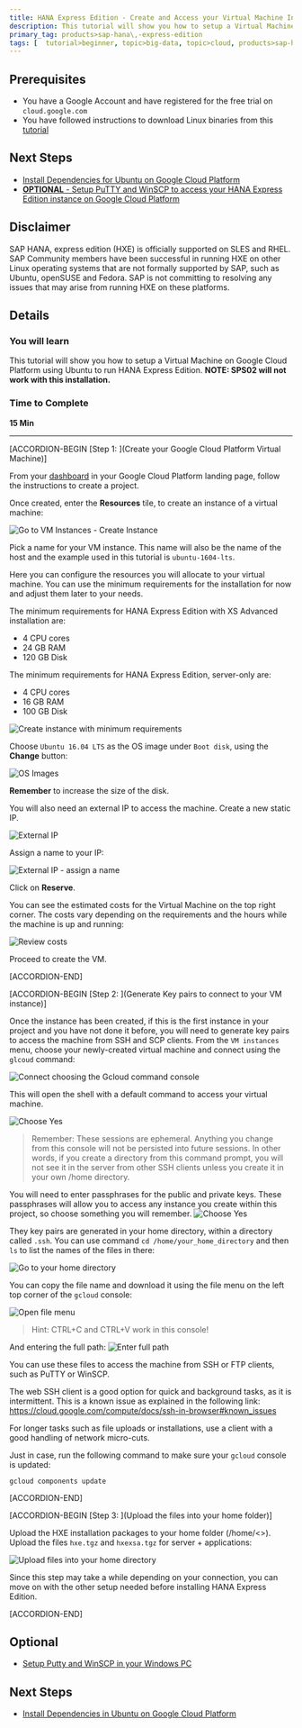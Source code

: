```yaml
---
title: HANA Express Edition - Create and Access your Virtual Machine Instance on Google Cloud Platform
description: This tutorial will show you how to setup a Virtual Machine on  Google Cloud Platform using Ubuntu to run HANA Express Edition. This is the first of six of tutorials and will guide you through installing the server and the XS Advanced applications.
primary_tag: products>sap-hana\,-express-edition
tags: [  tutorial>beginner, topic>big-data, topic>cloud, products>sap-hana\,-express-edition  ]
---
```


## Prerequisites  
 - You have a Google Account and have registered for the free trial on `cloud.google.com`
 - You have followed instructions to download Linux binaries from this [tutorial](http://www.sap.com/developer/tutorials/hxe-ua-installing-binary.html )


## Next Steps
  - [Install Dependencies for Ubuntu on Google Cloud Platform](http://www.sap.com/developer/tutorials/hxe-gcp-install-dependencies.html)
  - [**OPTIONAL** - Setup PuTTY and WinSCP to access your HANA Express Edition instance on Google Cloud Platform](http://www.sap.com/developer/tutorials/hxe-gcp-setup-putty-winscp-windows.html)  

## Disclaimer
SAP HANA, express edition (HXE) is officially supported on SLES and RHEL. SAP Community members have been successful in running HXE on other Linux operating systems that are not formally supported by SAP, such as Ubuntu, openSUSE and Fedora. SAP is not committing to resolving any issues that may arise from running HXE on these platforms.

## Details
### You will learn  
This tutorial will show you how to setup a Virtual Machine on  Google Cloud Platform using Ubuntu to run HANA Express Edition.
**NOTE: SPS02 will not work with this installation.**


### Time to Complete
**15 Min**

---

[ACCORDION-BEGIN [Step 1: ](Create your Google Cloud Platform Virtual Machine)]

From your [dashboard](https://console.cloud.google.com/home/dashboard) in your Google Cloud Platform landing page, follow the instructions to create a project.

Once created, enter the **Resources** tile, to create an instance of a virtual machine:

![Go to VM Instances - Create Instance](1.png)

Pick a name for your VM instance. This name will also be the name of the host and the example used in this tutorial is `ubuntu-1604-lts`.

Here you can configure the resources you will allocate to your virtual machine. You can use the minimum requirements for the installation for now and adjust them later to your needs.

The minimum requirements for HANA Express Edition with XS Advanced installation are:
- 4 CPU cores
- 24 GB RAM
- 120 GB Disk

The minimum requirements for HANA Express Edition, server-only are:
- 4 CPU cores
- 16 GB RAM
- 100 GB Disk

![Create instance with minimum requirements](2.png)

Choose `Ubuntu 16.04 LTS` as the OS image under `Boot disk`, using the **Change** button:

![OS Images](3.png)

**Remember** to increase the size of the disk.

You will also need an external IP to access the machine. Create a new static IP.

![External IP](4.png)

Assign a name to your IP:

![External IP - assign a name](4_1.png)

Click on **Reserve**.

You can see the estimated costs for the Virtual Machine on the top right corner. The costs vary depending on the requirements and the hours while the machine is up and running:

![Review costs](5.png)

Proceed to create the VM.


[ACCORDION-END]

[ACCORDION-BEGIN [Step 2: ](Generate Key pairs to connect to your VM instance)]

Once the instance has been created, if this is the first instance in your project and you have not done it before, you will need to generate key pairs to access the machine from SSH and SCP clients. From the `VM instances` menu, choose your newly-created virtual machine and connect using the `glcoud` command:

![Connect choosing the Gcloud command console](6.png)

This will open the shell with a default command to access your virtual machine.

![Choose Yes](7.png)

>Remember: These sessions are ephemeral. Anything you change from this console will not be persisted into future sessions. In other words, if you create a directory from this command prompt, you will not see it in the server from other SSH clients unless you create it in your own /home directory.

You will need to enter passphrases for the public and private keys. These passphrases will allow you to access any instance you create within this project, so choose something you will remember.
![Choose Yes](8.png)

They key pairs are generated in your home directory, within a directory called `.ssh`. You can use command  `cd /home/your_home_directory` and then `ls` to list the names of the files in there:

![Go to your home directory](9.png)

You can copy the file name and download it using the file menu on the left top corner of the `gcloud` console:

![Open file menu](10.png)

>Hint: CTRL+C and CTRL+V work in this console!

And entering the full path:
![Enter full path](11.png)

You can use these files to access the machine from SSH or FTP clients, such as PuTTY or WinSCP.

The web SSH client is a good option for quick and background tasks, as it is intermittent. This is a known issue as explained  in the following link: https://cloud.google.com/compute/docs/ssh-in-browser#known_issues

For longer tasks such as file uploads or installations, use a client with a good handling of network micro-cuts.

Just in case, run the following command to make sure your `gcloud` console is updated:

```
gcloud components update

```


[ACCORDION-END]


[ACCORDION-BEGIN [Step 3: ](Upload the files into your home folder)]

Upload the HXE installation packages to your home folder (/home/<<your userid>>). Upload the files `hxe.tgz` and `hxexsa.tgz` for server + applications:

![Upload files into your home directory](12.png)

Since this step may take a while depending on your connection, you can move on with the other setup needed before installing HANA Express Edition.


[ACCORDION-END]


## Optional
- [Setup Putty and WinSCP in your Windows PC](http://www.sap.com/developer/tutorials/hxe-gcp-setup-putty-winscp-windows.html)

## Next Steps
- [Install Dependencies in Ubuntu on Google Cloud Platform](http://www.sap.com/developer/tutorials/hxe-gcp-install-dependencies.html)
